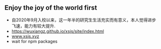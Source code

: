 ## Enjoy the joy of the world first
+ 自2020年9月入校以来，这一年半的研究生生活充实而有意义，本人觉得进步飞速，能力有较大提升.
+ https://wuxiangz.github.io/xsjs/site/index.html
+ www.xsjs.xyz
+ wait for npm packages
